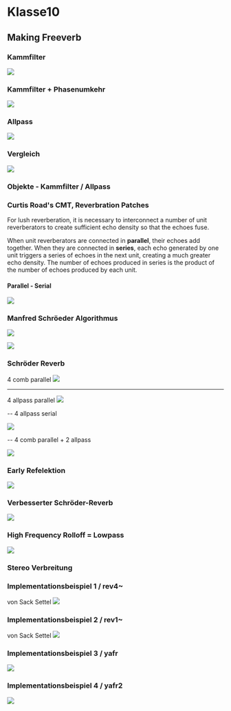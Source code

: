 # Klasse10

## Making Freeverb

### Kammfilter

![](Klasse10/png/comb.png)

### Kammfilter + Phasenumkehr

![](Klasse10/png/versuch3.png)

### Allpass

![](Klasse10/png/versuch4.png)

### Vergleich
![](Klasse10/png/versuch5.png)


### Objekte - Kammfilter / Allpass

### Curtis Road's CMT, Reverbration Patches

For lush reverberation, it is necessary to interconnect a number of unit reverberators to create sufficient echo density so that the echoes fuse.

When unit reverberators are connected in **parallel**, their echoes add together. When they are connected in **series**, each echo generated by one unit triggers a series of echoes in the next unit, creating a much greater echo density. The number of echoes produced in series is the product of the number of echoes produced by each unit.

#### Parallel - Serial

![](Klasse10/png/parallel_serial.png)

### Manfred Schröeder Algorithmus

![](Klasse10/png/mrs.jpg) 

![](Klasse10/png/design.png)


### Schröder Reverb

4 comb parallel
![](Klasse10/png/4_comb_para.png)

---
4 allpass parallel
![](Klasse10/png/4_allpass_para.png)

-- 
4 allpass serial

![](Klasse10/png/4_allpass_serial.png)

--
4 comb parallel + 2 allpass

![](Klasse10/png/4_comb_2all.png)


### Early Refelektion
![](Klasse10/png/revised.png)


### Verbesserter Schröder-Reverb
![](Klasse10/png/er+predelay+comb+all.png)




### High Frequency Rolloff = Lowpass

![](Klasse10/png/er+predelay+comb+all+rolloff.png)

### Stereo Verbreitung


### Implementationsbeispiel 1 / rev4~

von Sack Settel
![](Klasse10/png/rev4.png)

### Implementationsbeispiel 2 / rev1~

von  Sack Settel
![](Klasse10/png/rev1.png)

### Implementationsbeispiel 3 / yafr 

![](Klasse10/png/yafr.png)

### Implementationsbeispiel 4 / yafr2

![](Klasse10/png/yafr2.png)

